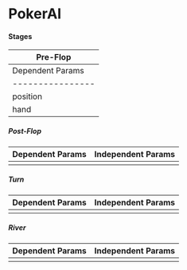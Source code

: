 # PokerAI

#### Stages
| Pre-Flop |
| -------- |
| Dependent Params | Independent Params |
| ---------------- | ------------------ |
| position | action |
| hand |  |

##### Post-Flop
| Dependent Params | Independent Params |
| ---------------- | ------------------ |
|  |  |

##### Turn
| Dependent Params | Independent Params |
| ---------------- | ------------------ |
|  |  |

##### River
| Dependent Params | Independent Params |
| ---------------- | ------------------ |
|  |  |
